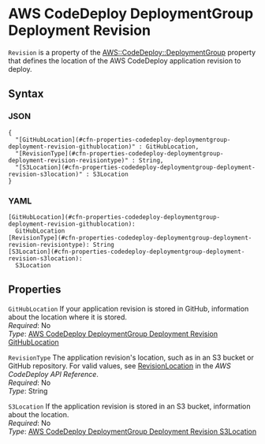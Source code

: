# AWS CodeDeploy DeploymentGroup Deployment Revision<a name="aws-properties-codedeploy-deploymentgroup-deployment-revision"></a>

`Revision` is a property of the [AWS::CodeDeploy::DeploymentGroup](aws-resource-codedeploy-deploymentgroup.md) property that defines the location of the AWS CodeDeploy application revision to deploy\.

## Syntax<a name="w4ab1c21c14d445b5"></a>

### JSON<a name="aws-properties-codedeploy-deploymentgroup-deployment-revision-syntax.json"></a>

```
{
  "[GitHubLocation](#cfn-properties-codedeploy-deploymentgroup-deployment-revision-githublocation)" : GitHubLocation,
  "[RevisionType](#cfn-properties-codedeploy-deploymentgroup-deployment-revision-revisiontype)" : String,
  "[S3Location](#cfn-properties-codedeploy-deploymentgroup-deployment-revision-s3location)" : S3Location
}
```

### YAML<a name="aws-properties-codedeploy-deploymentgroup-deployment-revision-syntax.yaml"></a>

```
[GitHubLocation](#cfn-properties-codedeploy-deploymentgroup-deployment-revision-githublocation):
  GitHubLocation
[RevisionType](#cfn-properties-codedeploy-deploymentgroup-deployment-revision-revisiontype): String
[S3Location](#cfn-properties-codedeploy-deploymentgroup-deployment-revision-s3location):
  S3Location
```

## Properties<a name="w4ab1c21c14d445b7"></a>

`GitHubLocation`  <a name="cfn-properties-codedeploy-deploymentgroup-deployment-revision-githublocation"></a>
If your application revision is stored in GitHub, information about the location where it is stored\.  
*Required*: No  
*Type*: [AWS CodeDeploy DeploymentGroup Deployment Revision GitHubLocation](aws-properties-codedeploy-deploymentgroup-deployment-revision-githublocation.md)

`RevisionType`  <a name="cfn-properties-codedeploy-deploymentgroup-deployment-revision-revisiontype"></a>
The application revision's location, such as in an S3 bucket or GitHub repository\. For valid values, see [RevisionLocation](https://docs.aws.amazon.com/codedeploy/latest/APIReference/API_RevisionLocation.html) in the *AWS CodeDeploy API Reference*\.  
*Required*: No  
*Type*: String

`S3Location`  <a name="cfn-properties-codedeploy-deploymentgroup-deployment-revision-s3location"></a>
If the application revision is stored in an S3 bucket, information about the location\.  
*Required*: No  
*Type*: [AWS CodeDeploy DeploymentGroup Deployment Revision S3Location](aws-properties-codedeploy-deploymentgroup-deployment-revision-s3location.md)